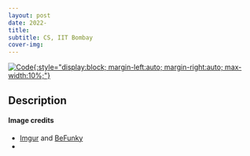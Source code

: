 ```yaml
---
layout: post
date: 2022-
title: 
subtitle: CS, IIT Bombay
cover-img: 
---
```


[![Code](https://i.imgur.com/AtIPmkl.png){:style="display:block; margin-left:auto; margin-right:auto; max-width:10%;"}](https://github.com/sarthakmittal92/)

## Description


#### Image credits
- [Imgur](https://imgur.com/) and [BeFunky](https://www.befunky.com/dashboard/)
- []()